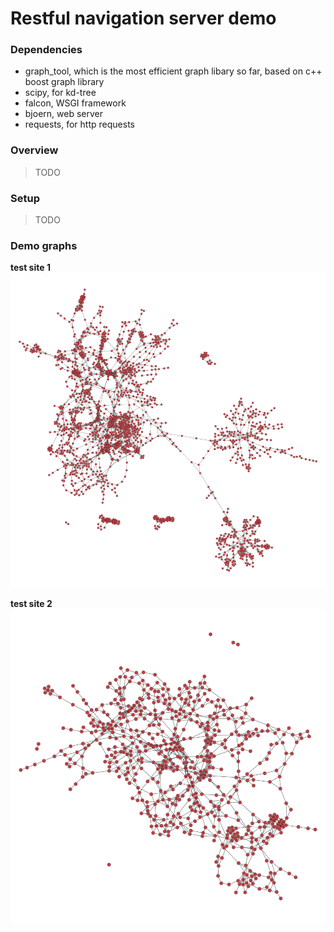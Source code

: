 # Restful navigation server demo

### Dependencies
- graph_tool, which is the most efficient graph libary so far, based on c++ boost graph library
- scipy, for kd-tree
- falcon, WSGI framework
- bjoern, web server
- requests, for http requests

### Overview
> TODO

### Setup
> TODO

### Demo graphs
**test site 1**
![site1](./pics/top1.png)

**test site 2**
![site2](./pics/top2.png)
